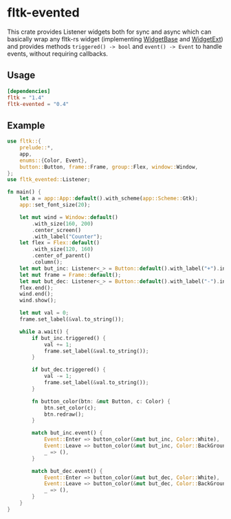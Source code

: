 # fltk-evented

This crate provides Listener widgets both for sync and async
 which can basically wrap any fltk-rs widget (implementing [WidgetBase](fltk::prelude::WidgetBase) and [WidgetExt](fltk::prelude::WidgetExt))
 and provides methods `triggered() -> bool` and `event() -> Event` to handle events, without requiring callbacks.

## Usage
```toml
[dependencies]
fltk = "1.4"
fltk-evented = "0.4"
```

## Example

```rust
use fltk::{
    prelude::*, 
    app,
    enums::{Color, Event},
    button::Button, frame::Frame, group::Flex, window::Window,
};
use fltk_evented::Listener;

fn main() {
    let a = app::App::default().with_scheme(app::Scheme::Gtk);
    app::set_font_size(20);

    let mut wind = Window::default()
        .with_size(160, 200)
        .center_screen()
        .with_label("Counter");
    let flex = Flex::default()
        .with_size(120, 160)
        .center_of_parent()
        .column();
    let mut but_inc: Listener<_> = Button::default().with_label("+").into();
    let mut frame = Frame::default();
    let mut but_dec: Listener<_> = Button::default().with_label("-").into();
    flex.end();
    wind.end();
    wind.show();

    let mut val = 0;
    frame.set_label(&val.to_string());

    while a.wait() {
        if but_inc.triggered() {
            val += 1;
            frame.set_label(&val.to_string());
        }

        if but_dec.triggered() {
            val -= 1;
            frame.set_label(&val.to_string());
        }

        fn button_color(btn: &mut Button, c: Color) {
            btn.set_color(c);
            btn.redraw();
        }

        match but_inc.event() {
            Event::Enter => button_color(&mut but_inc, Color::White),
            Event::Leave => button_color(&mut but_inc, Color::BackGround),
            _ => (),
        }

        match but_dec.event() {
            Event::Enter => button_color(&mut but_dec, Color::White),
            Event::Leave => button_color(&mut but_dec, Color::BackGround),
            _ => (),
        }
    }
}
```
